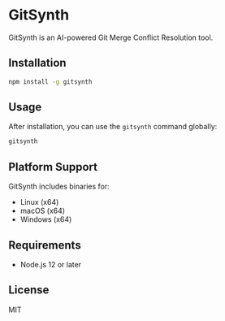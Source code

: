 # GitSynth

GitSynth is an AI-powered Git Merge Conflict Resolution tool.

## Installation

```bash
npm install -g gitsynth
```

## Usage

After installation, you can use the `gitsynth` command globally:

```bash
gitsynth
```

## Platform Support

GitSynth includes binaries for:
- Linux (x64)
- macOS (x64)
- Windows (x64)

## Requirements

- Node.js 12 or later

## License

MIT
